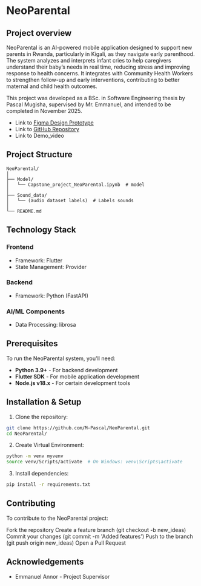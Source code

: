 # **NeoParental**
## Project overview
NeoParental is an AI-powered mobile application designed to support new parents in Rwanda, particularly in Kigali, as they navigate early parenthood. The system analyzes and interprets infant cries to help caregivers understand their baby’s needs in real time, reducing stress and improving response to health concerns. It integrates with Community Health Workers to strengthen follow-up and early interventions, contributing to better maternal and child health outcomes.

This project was developed as a BSc. in Software Engineering thesis by Pascal Mugisha, supervised by Mr. Emmanuel, and intended to be completed in November 2025.

- Link to [Figma Design Prototype](https://www.figma.com/proto/VEoDYp7vbH6ahN5du9bKWb/Untitled?node-id=0-1&t=tz9GGUXJTJ9oRpkr-1)
- Link to [GitHub Repository](https://github.com/M-Pascal/NeoParental.git)
- Link to Demo_video

## Project Structure
```
NeoParental/
│
├── Model/
│   └── Capstone_project_NeoParental.ipynb  # model
│
├── Sound_data/
│   └── (audio dataset labels)  # Labels sounds
│
└── README.md
```

## Technology Stack
### Frontend
- Framework: Flutter
- State Management: Provider
### Backend
- Framework: Python (FastAPI)
### AI/ML Components
- Data Processing: librosa

## Prerequisites
To run the NeoParental system, you'll need:

* **Python 3.9+** - For backend development
* **Flutter SDK** - For mobile application development
* **Node.js v18.x** - For certain development tools

## Installation & Setup
1. Clone the repository:
```bash
git clone https://github.com/M-Pascal/NeoParental.git
cd NeoParental/
```
2. Create Virtual Environment:
```bash
python -m venv myvenv
source venv/Scripts/activate  # On Windows: venv\Scripts\activate
```
3. Install dependencies:
```bash
pip install -r requirements.txt
```
## Contributing
To contribute to the NeoParental project:

Fork the repository
Create a feature branch (git checkout -b new_ideas)
Commit your changes (git commit -m 'Added features')
Push to the branch (git push origin new_ideas)
Open a Pull Request

## Acknowledgements
- Emmanuel Annor - Project Supervisor

